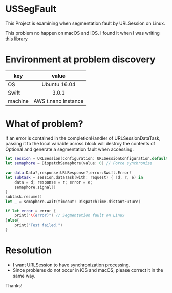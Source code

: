 # USSegFault
This Project is examining when segmentation fault by URLSession on Linux.

This problem no happen on macOS and iOS.
I found it when I was writing [this library](https://github.com/iq3addLi/WebStruct)

# Environment at problem discovery

| key        | value          |
| --------------- |:---------------:|
| OS | Ubuntu 16.04 |
| Swift | 3.0.1 |
| machine | AWS t.nano Instance |

# What of problem?
If an error is contained in the completionHandler of URLSessionDataTask, passing it to the local variable across block will destroy the contents of Optional and generate a segmentation fault when accessing.

```swift
let session = URLSession(configuration: URLSessionConfiguration.default, delegate:nil, delegateQueue: nil)
let semaphore = DispatchSemaphore(value: 0) // Force synchronize
    
var data:Data?,response:URLResponse?,error:Swift.Error?
let subtask = session.dataTask(with: request) { (d, r, e) in
    data = d; response = r; error = e;
    semaphore.signal()
}
subtask.resume()
let _ = semaphore.wait(timeout: DispatchTime.distantFuture)
```

```swift
if let error = error {
    print("\(error)") // Segmentetion fault on Linux
}else{
    print("Test failed.")
}
```

# Resolution

* I want URLSession to have synchronization processing.
* Since problems do not occur in iOS and macOS, please correct it in the same way.


Thanks! 
